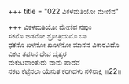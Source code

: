 +++
title = "022 ವಿಕಳಮತಿಯೋ ಮೇಣಿವ"

+++
ವಿಕಳಮತಿಯೋ ಮೇಣಿವ ನಪುಂ  
ಸಕನೊ ಜಡನೋ ಶ್ರೋತ್ರಿಯನೊ ಬಾ  
ಧಕನೊ ಖಳನೋ ಖೂಳನೋ ಮಾನವ ವಿಕಾರವಿದೊ   
ವಿಕಟ ತಪಸಿನ ದೇವ ದೈತ್ಯರ  
ಮಕುಟವಾಂತುದು ವಾಮ ಪಾದವ  
ನಕಟ ಕೆಟ್ಟೆನಲಾ ಯೆನುತ ಕರಗಿದಳು ನಳಿನಾಕ್ಷಿ      ॥22॥